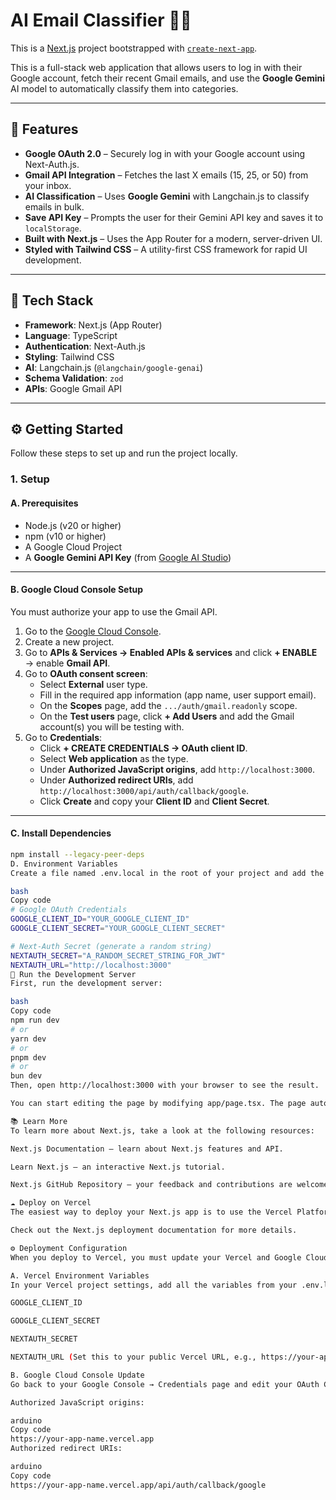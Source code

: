 # AI Email Classifier 📧✨

This is a [Next.js](https://nextjs.org) project bootstrapped with [`create-next-app`](https://nextjs.org/docs/app/api-reference/cli/create-next-app).

This is a full-stack web application that allows users to log in with their Google account, fetch their recent Gmail emails, and use the **Google Gemini** AI model to automatically classify them into categories.

---

## 🚀 Features

- **Google OAuth 2.0** – Securely log in with your Google account using Next-Auth.js.  
- **Gmail API Integration** – Fetches the last X emails (15, 25, or 50) from your inbox.  
- **AI Classification** – Uses **Google Gemini** with Langchain.js to classify emails in bulk.  
- **Save API Key** – Prompts the user for their Gemini API key and saves it to `localStorage`.  
- **Built with Next.js** – Uses the App Router for a modern, server-driven UI.  
- **Styled with Tailwind CSS** – A utility-first CSS framework for rapid UI development.  

---

## 🧠 Tech Stack

- **Framework**: Next.js (App Router)  
- **Language**: TypeScript  
- **Authentication**: Next-Auth.js  
- **Styling**: Tailwind CSS  
- **AI**: Langchain.js (`@langchain/google-genai`)  
- **Schema Validation**: `zod`  
- **APIs**: Google Gmail API  

---

## ⚙️ Getting Started

Follow these steps to set up and run the project locally.

### 1. Setup

#### A. Prerequisites

- Node.js (v20 or higher)  
- npm (v10 or higher)  
- A Google Cloud Project  
- A **Google Gemini API Key** (from [Google AI Studio](https://ai.google.dev/))  

---

#### B. Google Cloud Console Setup

You must authorize your app to use the Gmail API.

1. Go to the [Google Cloud Console](https://console.cloud.google.com/).  
2. Create a new project.  
3. Go to **APIs & Services → Enabled APIs & services** and click **+ ENABLE** → enable **Gmail API**.  
4. Go to **OAuth consent screen**:  
   - Select **External** user type.  
   - Fill in the required app information (app name, user support email).  
   - On the **Scopes** page, add the `.../auth/gmail.readonly` scope.  
   - On the **Test users** page, click **+ Add Users** and add the Gmail account(s) you will be testing with.  
5. Go to **Credentials**:  
   - Click **+ CREATE CREDENTIALS → OAuth client ID**.  
   - Select **Web application** as the type.  
   - Under **Authorized JavaScript origins**, add `http://localhost:3000`.  
   - Under **Authorized redirect URIs**, add `http://localhost:3000/api/auth/callback/google`.  
   - Click **Create** and copy your **Client ID** and **Client Secret**.  

---

#### C. Install Dependencies

```bash
npm install --legacy-peer-deps
D. Environment Variables
Create a file named .env.local in the root of your project and add the following:

bash
Copy code
# Google OAuth Credentials
GOOGLE_CLIENT_ID="YOUR_GOOGLE_CLIENT_ID"
GOOGLE_CLIENT_SECRET="YOUR_GOOGLE_CLIENT_SECRET"

# Next-Auth Secret (generate a random string)
NEXTAUTH_SECRET="A_RANDOM_SECRET_STRING_FOR_JWT"
NEXTAUTH_URL="http://localhost:3000"
🧩 Run the Development Server
First, run the development server:

bash
Copy code
npm run dev
# or
yarn dev
# or
pnpm dev
# or
bun dev
Then, open http://localhost:3000 with your browser to see the result.

You can start editing the page by modifying app/page.tsx. The page auto-updates as you edit the file.

📚 Learn More
To learn more about Next.js, take a look at the following resources:

Next.js Documentation — learn about Next.js features and API.

Learn Next.js — an interactive Next.js tutorial.

Next.js GitHub Repository — your feedback and contributions are welcome!

☁️ Deploy on Vercel
The easiest way to deploy your Next.js app is to use the Vercel Platform from the creators of Next.js.

Check out the Next.js deployment documentation for more details.

⚙️ Deployment Configuration
When you deploy to Vercel, you must update your Vercel and Google Cloud Console settings.

A. Vercel Environment Variables
In your Vercel project settings, add all the variables from your .env.local file:

GOOGLE_CLIENT_ID

GOOGLE_CLIENT_SECRET

NEXTAUTH_SECRET

NEXTAUTH_URL (Set this to your public Vercel URL, e.g., https://your-app-name.vercel.app)

B. Google Cloud Console Update
Go back to your Google Console → Credentials page and edit your OAuth Client:

Authorized JavaScript origins:

arduino
Copy code
https://your-app-name.vercel.app
Authorized redirect URIs:

arduino
Copy code
https://your-app-name.vercel.app/api/auth/callback/google

